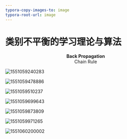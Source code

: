 ```yaml
---
typora-copy-images-to: image
typora-root-url: image
---
```


# 类别不平衡的学习理论与算法

<center><b>Back Propagation</b></center>

<center>Chain Rule
</center>



![1551059240283](/1551059240283.png)

![1551059478886](/1551059478886.png)

![1551059510237](/1551059510237.png)

![1551059699643](/1551059699643.png)

![1551059873809](/1551059873809.png)

![1551059971265](/1551059971265.png)

![1551060200002](/1551060200002.png)

